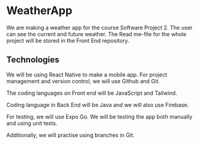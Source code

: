 # WeatherApp 

We are making a weather app for the course Software Project 2. The user can see the current and future weather. The Read me-file for the whole project will be stored in the Front End repository.

## Technologies

We will be using React Native to make a mobile app. For project management and version control, we will use Github and Git.

The coding languages on Front end will be JavaScript and Tailwind.

Coding language in Back End will be Java and we will also use Firebase.

For testing, we will use Expo Go. We will be testing the app both manually and using unit tests.

Additionally, we will practise using branches in Git.
